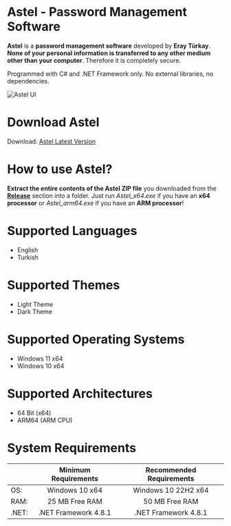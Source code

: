 # Astel - Password Management Software

**Astel** is a **password management software** developed by **Eray Türkay**.  **None of your personal information is transferred to any other medium other than your computer**. Therefore it is completely secure. 

Programmed with C# and .NET Framework only. No external libraries, no dependencies.

![Astel UI](https://github.com/user-attachments/assets/c269e185-a4d4-46f8-be5f-78988584caae)

# Download Astel

Download: [Astel Latest Version](https://github.com/turkaysoftware/astel/releases/latest)

# How to use Astel?

**Extract the entire contents of the Astel ZIP file** you downloaded from the **[Release](https://github.com/turkaysoftware/astel/releases/latest)** section into a folder. Just run *Astel_x64.exe* if you have an **x64 processor** or *Astel_arm64.exe* if you have an **ARM processor**!

# Supported Languages

- English
- Turkish

# Supported Themes

- Light Theme
- Dark Theme

# Supported Operating Systems

- Windows 11 x64
- Windows 10 x64

# Supported Architectures

- 64 Bit (x64)
- ARM64 (ARM CPU)

# System Requirements

|  | Minimum Requirements | Recommended Requirements |
| -- | :--: | :--: |
| OS: | Windows 10 x64 | Windows 10 22H2 x64|
| RAM: | 25 MB Free RAM | 50 MB Free RAM |
| .NET: | .NET Framework 4.8.1 | .NET Framework 4.8.1 |
